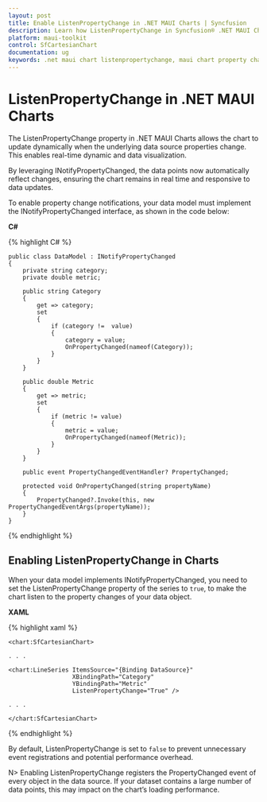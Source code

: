 ```yaml
---
layout: post
title: Enable ListenPropertyChange in .NET MAUI Charts | Syncfusion
description: Learn how ListenPropertyChange in Syncfusion® .NET MAUI Chart (SfCartesianChart) control enables real-time data updates.
platform: maui-toolkit
control: SfCartesianChart
documentation: ug
keywords: .net maui chart listenpropertychange, maui chart property change, real-time chart updates, maui chart dynamic updates, listen property change feature, maui chart real-time data, listen property change
---
```


# ListenPropertyChange in .NET MAUI Charts

The ListenPropertyChange property in .NET MAUI Charts allows the chart to update dynamically when the underlying data source properties change. This enables real-time dynamic and data visualization. 

By leveraging INotifyPropertyChanged, the data points now automatically reflect changes, ensuring the chart remains in real time and responsive to data updates.

To enable property change notifications, your data model must implement the INotifyPropertyChanged interface, as shown in the code below:

**C#**

{% highlight C# %}

    public class DataModel : INotifyPropertyChanged
    {
        private string category;
        private double metric;

        public string Category
        {
            get => category;
            set
            {
                if (category !=  value)
                {
                    category = value;
                    OnPropertyChanged(nameof(Category));
                }
            }
        }

        public double Metric
        {
            get => metric;
            set
            {
                if (metric != value)
                {
                    metric = value;
                    OnPropertyChanged(nameof(Metric));
                }
            }
        }

        public event PropertyChangedEventHandler? PropertyChanged;

        protected void OnPropertyChanged(string propertyName)
        {
            PropertyChanged?.Invoke(this, new PropertyChangedEventArgs(propertyName));
        }
    }

{% endhighlight %}

## Enabling ListenPropertyChange in Charts

When your data model implements INotifyPropertyChanged, you need to set the ListenPropertyChange property of the series to `true`, to make the chart listen to the property changes of your data object.

**XAML**

{% highlight xaml %}

    <chart:SfCartesianChart>

    . . .

    <chart:LineSeries ItemsSource="{Binding DataSource}"
                      XBindingPath="Category"
                      YBindingPath="Metric"
                      ListenPropertyChange="True" />

    . . .

    </chart:SfCartesianChart>

{% endhighlight %}

By default, ListenPropertyChange is set to `false` to prevent unnecessary event registrations and potential performance overhead. 

N> Enabling ListenPropertyChange registers the PropertyChanged event of every object in the data source. If your dataset contains a large number of data points, this may impact on the chart’s loading performance.

